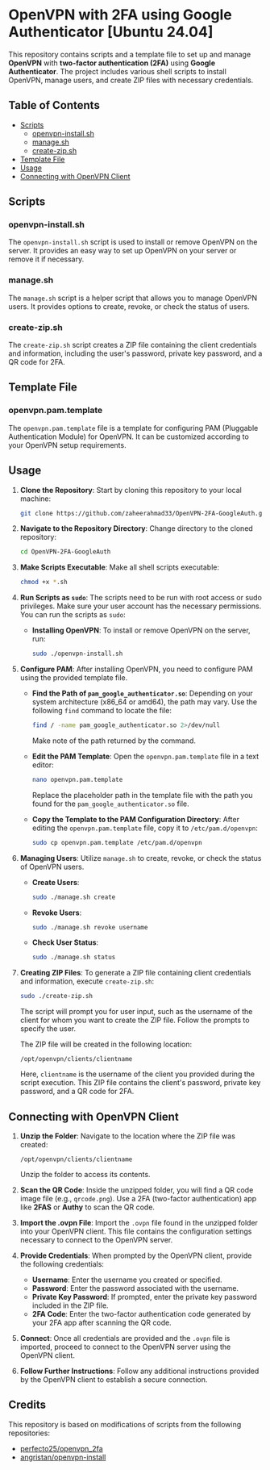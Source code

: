 # OpenVPN with 2FA using Google Authenticator [Ubuntu 24.04]

This repository contains scripts and a template file to set up and manage **OpenVPN** with **two-factor authentication (2FA)** using **Google Authenticator**. The project includes various shell scripts to install OpenVPN, manage users, and create ZIP files with necessary credentials.

## Table of Contents

- [Scripts](#scripts)
  - [openvpn-install.sh](#openvpn-installsh)
  - [manage.sh](#managesh)
  - [create-zip.sh](#create-zipsh)
- [Template File](#template-file)
- [Usage](#usage)
- [Connecting with OpenVPN Client](#connecting-with-openvpn-client)

## Scripts

### openvpn-install.sh

The `openvpn-install.sh` script is used to install or remove OpenVPN on the server. It provides an easy way to set up OpenVPN on your server or remove it if necessary.

### manage.sh

The `manage.sh` script is a helper script that allows you to manage OpenVPN users. It provides options to create, revoke, or check the status of users.

### create-zip.sh

The `create-zip.sh` script creates a ZIP file containing the client credentials and information, including the user's password, private key password, and a QR code for 2FA.

## Template File

### openvpn.pam.template

The `openvpn.pam.template` file is a template for configuring PAM (Pluggable Authentication Module) for OpenVPN. It can be customized according to your OpenVPN setup requirements.

## Usage

1. **Clone the Repository**: Start by cloning this repository to your local machine:

    ```bash
    git clone https://github.com/zaheerahmad33/OpenVPN-2FA-GoogleAuth.git
    ```

2. **Navigate to the Repository Directory**: Change directory to the cloned repository:

    ```bash
    cd OpenVPN-2FA-GoogleAuth
    ```

3. **Make Scripts Executable**: Make all shell scripts executable:

    ```bash
    chmod +x *.sh
    ```

4. **Run Scripts as `sudo`**: The scripts need to be run with root access or sudo privileges. Make sure your user account has the necessary permissions. You can run the scripts as `sudo`:

    - **Installing OpenVPN**: To install or remove OpenVPN on the server, run:

        ```bash
        sudo ./openvpn-install.sh
        ```

5. **Configure PAM**: After installing OpenVPN, you need to configure PAM using the provided template file.

    - **Find the Path of `pam_google_authenticator.so`**: Depending on your system architecture (x86_64 or amd64), the path may vary. Use the following `find` command to locate the file:

        ```bash
        find / -name pam_google_authenticator.so 2>/dev/null
        ```

        Make note of the path returned by the command.

    - **Edit the PAM Template**: Open the `openvpn.pam.template` file in a text editor:

        ```bash
        nano openvpn.pam.template
        ```

        Replace the placeholder path in the template file with the path you found for the `pam_google_authenticator.so` file.

    - **Copy the Template to the PAM Configuration Directory**: After editing the `openvpn.pam.template` file, copy it to `/etc/pam.d/openvpn`:

        ```bash
        sudo cp openvpn.pam.template /etc/pam.d/openvpn
        ```

6. **Managing Users**: Utilize `manage.sh` to create, revoke, or check the status of OpenVPN users.

    - **Create Users**: 

        ```bash
        sudo ./manage.sh create
        ```

    - **Revoke Users**:

        ```bash
        sudo ./manage.sh revoke username
        ```

    - **Check User Status**:

        ```bash
        sudo ./manage.sh status
        ```

7. **Creating ZIP Files**: To generate a ZIP file containing client credentials and information, execute `create-zip.sh`:

    ```bash
    sudo ./create-zip.sh
    ```

    The script will prompt you for user input, such as the username of the client for whom you want to create the ZIP file. Follow the prompts to specify the user.

    The ZIP file will be created in the following location:

    ```plaintext
    /opt/openvpn/clients/clientname
    ```

    Here, `clientname` is the username of the client you provided during the script execution. This ZIP file contains the client's password, private key password, and a QR code for 2FA.


## Connecting with OpenVPN Client

1. **Unzip the Folder**: Navigate to the location where the ZIP file was created:

    ```plaintext
    /opt/openvpn/clients/clientname
    ```

    Unzip the folder to access its contents.

2. **Scan the QR Code**: Inside the unzipped folder, you will find a QR code image file (e.g., `qrcode.png`). Use a 2FA (two-factor authentication) app like **2FAS** or **Authy** to scan the QR code.

3. **Import the .ovpn File**: Import the `.ovpn` file found in the unzipped folder into your OpenVPN client. This file contains the configuration settings necessary to connect to the OpenVPN server.

4. **Provide Credentials**: When prompted by the OpenVPN client, provide the following credentials:

    - **Username**: Enter the username you created or specified.
    - **Password**: Enter the password associated with the username.
    - **Private Key Password**: If prompted, enter the private key password included in the ZIP file.
    - **2FA Code**: Enter the two-factor authentication code generated by your 2FA app after scanning the QR code.

5. **Connect**: Once all credentials are provided and the `.ovpn` file is imported, proceed to connect to the OpenVPN server using the OpenVPN client.

6. **Follow Further Instructions**: Follow any additional instructions provided by the OpenVPN client to establish a secure connection.

## Credits

This repository is based on modifications of scripts from the following repositories:

- [perfecto25/openvpn_2fa](https://github.com/perfecto25/openvpn_2fa)
- [angristan/openvpn-install](https://github.com/angristan/openvpn-install)

